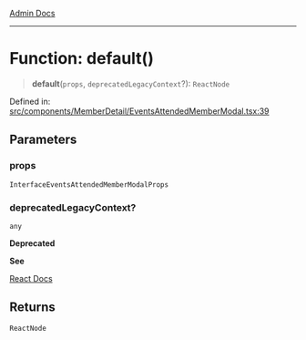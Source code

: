 [Admin Docs](/)

***

# Function: default()

> **default**(`props`, `deprecatedLegacyContext`?): `ReactNode`

Defined in: [src/components/MemberDetail/EventsAttendedMemberModal.tsx:39](https://github.com/abhassen44/talawa-admin/blob/285f7384c3d26b5028a286d84f89b85120d130a2/src/components/MemberDetail/EventsAttendedMemberModal.tsx#L39)

## Parameters

### props

`InterfaceEventsAttendedMemberModalProps`

### deprecatedLegacyContext?

`any`

**Deprecated**

**See**

[React Docs](https://legacy.reactjs.org/docs/legacy-context.html#referencing-context-in-lifecycle-methods)

## Returns

`ReactNode`

